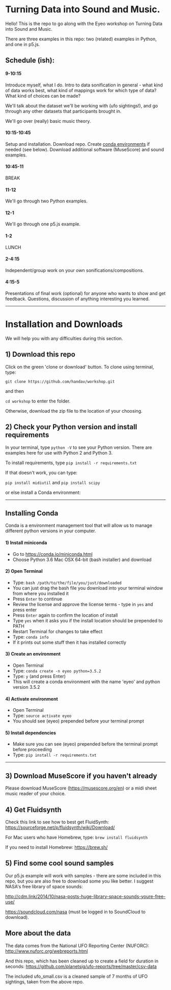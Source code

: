 # Turning Data into Sound and Music.

Hello! This is the repo to go along with the Eyeo workshop on Turning Data into Sound and Music.

There are three examples in this repo: two (related) examples in Python, and one in p5.js.

## Schedule (ish):

#### 9-10:15 
Introduce myself, what I do. Intro to data sonification in general - what kind of data works best, what kind of mappings work for which type of data? What kind of choices can be made? 

We'll talk about the dataset we'll be working with (ufo sightings!), and go through any other datasets that participants brought in.

We'll go over (really) basic music theory.

#### 10:15-10:45 
Setup and installation. Download repo. Create [conda environments](#installing-conda) if needed (see below). Download additional software (MuseScore) and sound examples.

#### 10:45-11 
BREAK

#### 11-12 
We'll go through two Python examples. 

#### 12-1
We'll go through one p5.js example.

#### 1-2 
LUNCH

#### 2-4:15 
Independent/group work on your own sonifications/compositions.

#### 4:15-5 
Presentations of final work (optional) for anyone who wants to show and get feedback. Questions, discussion of anything interesting you learned.

----

# Installation and Downloads

We will help you with any difficulties during this section.

## 1) Download this repo

Click on the green 'clone or download' button. To clone using terminal, type:

`git clone https://github.com/handav/workshop.git` 

and then

`cd workshop` to enter the folder.

Otherwise, download the zip file to the location of your choosing.

## 2) Check your Python version and install requirements

In your terminal, type `python -V` to see your Python version. There are examples here for use with Python 2 and Python 3.

To install requirements, type `pip install -r requirements.txt`

If that doesn't work, you can type:

`pip install midiutil`
and
`pip install scipy`

or else install a Conda environment:

---
## Installing Conda

Conda is a environment management tool that will allow us to manage different python versions in your computer.

#### 1) Install miniconda 
   - Go to https://conda.io/miniconda.html 
   - Choose Python 3.6 Mac OSX 64-bit (bash installer) and download
   
#### 2) Open Terminal
   - Type: `bash /path/to/the/file/you/just/downloaded`
   - You can just drag the bash file you download into your terminal window from where you installed it
   - Press `Enter` to continue
   - Review the license and approve the license terms - type in `yes` and press enter
   - Press `Enter` again to confirm the location of install
   - Type `yes` when it asks you if the install location should be prepended to PATH
   - Restart Terminal for changes to take effect
   - Type: `conda info`
   - If it prints out some stuff then it has installed correctly
   
#### 3) Create an environment
   - Open Terminal
   - Type: `conda create -n eyeo python=3.5.2`
   - Type: `y` (and press Enter)
   - This will create a conda environment with the name 'eyeo' and python version 3.5.2

#### 4) Activate environment
   - Open Terminal
   - Type: `source activate eyeo`
   - You should see (eyeo) prepended before your terminal prompt

#### 5) Install dependencies
   - Make sure you can see (eyeo) prepended before the terminal prompt before proceeding
   - Type: `pip install -r requirements.txt`

---

## 3) Download MuseScore if you haven't already

Please download MuseScore (https://musescore.org/en) or a midi sheet music reader of your choice.

## 4) Get Fluidsynth

Check this link to see how to best get FluidSynth: 
https://sourceforge.net/p/fluidsynth/wiki/Download/

For Mac users who have Homebrew, type:
`brew install fluidsynth`

If you need to install Homebrew: 
https://brew.sh/

## 5) Find some cool sound samples

Our p5.js example will work with samples - there are some included in this repo, but you are also free to download some you like better. I suggest NASA's free library of space sounds: 

http://cdm.link/2014/10/nasa-posts-huge-library-space-sounds-youre-free-use/

https://soundcloud.com/nasa (must be logged in to SoundCloud to download).


## More about the data

The data comes from the National UFO Reporting Center (NUFORC): http://www.nuforc.org/webreports.html

And this repo, which has been cleaned up to create a field for duration in seconds: https://github.com/planetsig/ufo-reports/tree/master/csv-data

The included ufo_small.csv is a cleaned sample of 7 months of UFO sightings, taken from the above repo.

